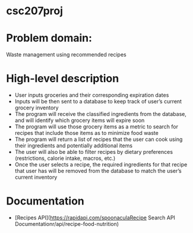 # csc207proj

# Problem domain: 
Waste management using recommended recipes 

# High-level description
- User inputs groceries and their corresponding expiration dates
- Inputs will be then sent to a database to keep track of user’s current grocery inventory
- The program will receive the classified ingredients from the database, and will identify which grocery items will expire soon
- The program will use those grocery items as a metric to search for recipes that include those items as to minimize food waste
- The program will return a list of recipes that the user can cook using their ingredients and potentially additional items
- The user will also be able to filter recipes by dietary preferences (restrictions, calorie intake, macros, etc.)
- Once the user selects a recipe, the required ingredients for that recipe that user has will be removed from the database to match the user’s current inventory

# Documentation
- [Recipes API](https://rapidapi.com/spoonaculaRecipe Search API Documentationr/api/recipe-food-nutrition)
